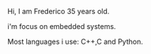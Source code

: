 Hi, I am Frederico 35 years old.

i'm focus on embedded systems.

Most languages i use:
C++,C and Python.

<!---
Fredelektro/Fredelektro is a ✨ special ✨ repository because its `README.md` (this file) appears on your GitHub profile.
You can click the Preview link to take a look at your changes.
--->
